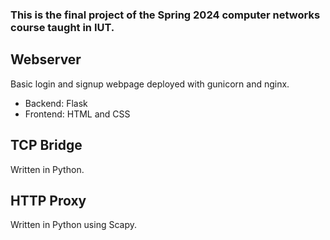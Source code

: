 ### This is the final project of the Spring 2024 computer networks course taught in IUT.
## Webserver
Basic login and signup webpage deployed with gunicorn and nginx.

- Backend: Flask
- Frontend: HTML and CSS

## TCP Bridge

Written in Python.

## HTTP Proxy

Written in Python using Scapy.

